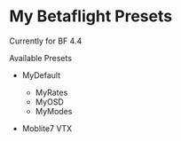 # My Betaflight Presets

Currently for BF 4.4

Available Presets

- MyDefault
    - MyRates
    - MyOSD
    - MyModes

- Moblite7 VTX